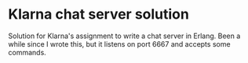 # Klarna chat server solution
Solution for Klarna's assignment to write a chat server in Erlang. Been a while since I wrote this, but it listens on port 6667 and accepts some commands.

